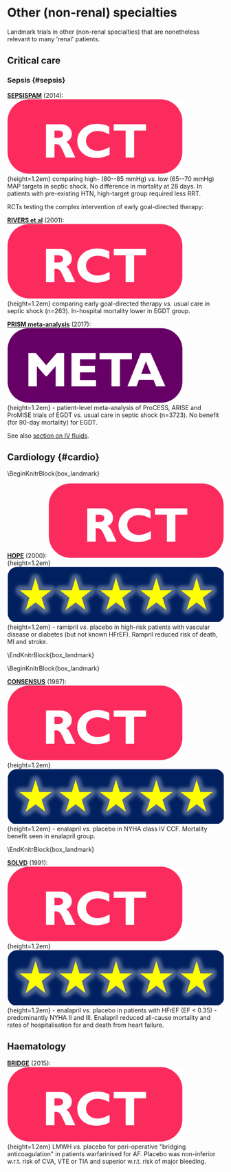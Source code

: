 # Other (non-renal) specialties

Landmark trials in other (non-renal specialties) that are nonetheless relevant to many 'renal' patients.  

## Critical care

### Sepsis {#sepsis}

[**SEPSISPAM**](https://www.ncbi.nlm.nih.gov/pubmed/24635770) (2014): ![](Logo_RCT.png){height=1.2em} comparing high- (80--85 mmHg) *vs.* low (65--70 mmHg) MAP targets in septic shock.  No difference in mortality at 28 days. In patients with pre-existing HTN, high-target group required less RRT.  

RCTs testing the complex intervention of early goal-directed therapy:

[**RIVERS et al**](https://www.ncbi.nlm.nih.gov/pubmed/11794169) (2001): ![](Logo_RCT.png){height=1.2em} comparing early goal-directed therapy *vs.* usual care in septic shock (n=263). In-hospital mortality lower in EGDT group.  

[**PRISM meta-analysis**](https://www.ncbi.nlm.nih.gov/pubmed/28320242) (2017): ![](Logo_MET.png){height=1.2em} - patient-level meta-analysis of ProCESS, ARISE and ProMISE trials of EGDT *vs.* usual care in septic shock (n=3723). No benefit (for 90-day mortality) for EGDT.  

See also [section on IV fluids](#fluids).  


## Cardiology {#cardio}

\BeginKnitrBlock{box_landmark}<div class="box_landmark">[**HOPE**](https://www.ncbi.nlm.nih.gov/pubmed/10639539) (2000): ![](Logo_RCT.png){height=1.2em} ![](Logo_SEM.png){height=1.2em} - ramipril *vs.* placebo in high-risk patients with vascular disease or diabetes (but not known HFrEF).  Rampril reduced risk of death, MI and stroke.  
</div>\EndKnitrBlock{box_landmark}

\BeginKnitrBlock{box_landmark}<div class="box_landmark">[**CONSENSUS**](https://www.ncbi.nlm.nih.gov/pubmed/2883575) (1987): ![](Logo_RCT.png){height=1.2em} ![](Logo_SEM.png){height=1.2em} - enalapril *vs.* placebo in NYHA class IV CCF.  Mortality benefit seen in enalapril group.  
</div>\EndKnitrBlock{box_landmark}

[**SOLVD**](https://www.ncbi.nlm.nih.gov/pubmed/2057034) (1991): ![](Logo_RCT.png){height=1.2em} ![](Logo_SEM.png){height=1.2em} - enalapril *vs.* placebo in patients with HFrEF (EF < 0.35) - predominantly NYHA II and III. Enalapril reduced all-cause mortality and rates of hospitalisation for and death from heart failure.  


## Haematology

[**BRIDGE**](https://www.ncbi.nlm.nih.gov/pubmed/26095867) (2015): ![](Logo_RCT.png){height=1.2em} LMWH *vs.* placebo for peri-operative "bridging anticoagulation" in patients warfarinised for AF.  Placebo was non-inferior w.r.t. risk of CVA, VTE or TIA and superior w.r.t. risk of major bleeding.  

